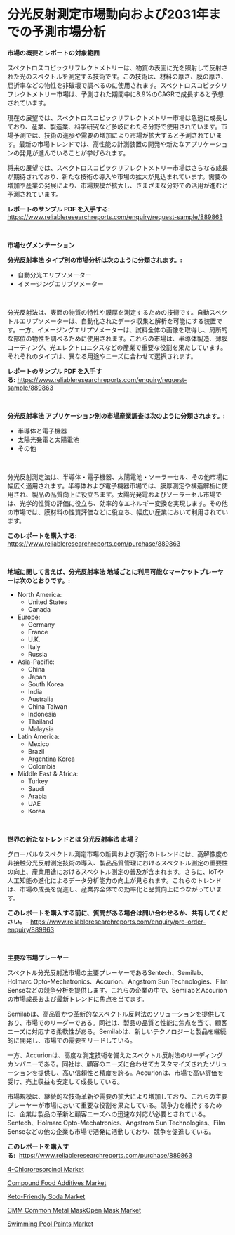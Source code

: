 <p><h1>分光反射測定市場動向および2031年までの予測市場分析</h1></p><p><strong>市場の概要とレポートの対象範囲</strong></p>
<p><p>スペクトロスコピックリフレクトメトリーは、物質の表面に光を照射して反射された光のスペクトルを測定する技術です。この技術は、材料の厚さ、膜の厚さ、屈折率などの物性を非破壊で調べるのに使用されます。スペクトロスコピックリフレクトメトリー市場は、予測された期間中に8.9%のCAGRで成長すると予想されています。</p><p>現在の展望では、スペクトロスコピックリフレクトメトリー市場は急速に成長しており、産業、製造業、科学研究など多岐にわたる分野で使用されています。市場予測では、技術の進歩や需要の増加により市場が拡大すると予測されています。最新の市場トレンドでは、高性能の計測装置の開発や新たなアプリケーションの発見が進んでいることが挙げられます。</p><p>将来の展望では、スペクトロスコピックリフレクトメトリー市場はさらなる成長が期待されており、新たな技術の導入や市場の拡大が見込まれています。需要の増加や産業の発展により、市場規模が拡大し、さまざまな分野での活用が進むと予測されています。</p></p>
<p><strong>レポートのサンプル PDF を入手する:</strong> <a href="https://www.reliableresearchreports.com/enquiry/request-sample/889863">https://www.reliableresearchreports.com/enquiry/request-sample/889863</a></p>
<p>&nbsp;</p>
<p><strong>市場セグメンテーション</strong></p>
<p><strong>分光反射率法 タイプ別の市場分析は次のように分類されます。:</strong></p>
<p><ul><li>自動分光エリプソメーター</li><li>イメージングエリプソメーター</li></ul></p>
<p>&nbsp;</p>
<p><p>分光反射法は、表面の物質の特性や膜厚を測定するための技術です。自動スペクトルエリプソメーターは、自動化されたデータ収集と解析を可能にする装置です。一方、イメージングエリプソメーターは、試料全体の画像を取得し、局所的な部位の物性を調べるために使用されます。これらの市場は、半導体製造、薄膜コーティング、光エレクトロニクスなどの産業で重要な役割を果たしています。それぞれのタイプは、異なる用途やニーズに合わせて選択されます。</p></p>
<p><strong>レポートのサンプル PDF を入手する:</strong>&nbsp;<a href="https://www.reliableresearchreports.com/enquiry/request-sample/889863">https://www.reliableresearchreports.com/enquiry/request-sample/889863</a></p>
<p>&nbsp;</p>
<p><strong> 分光反射率法 アプリケーション別の市場産業調査は次のように分類されます。:</strong></p>
<p><ul><li>半導体と電子機器</li><li>太陽光発電と太陽電池</li><li>その他</li></ul></p>
<p>&nbsp;</p>
<p><p>分光反射測定法は、半導体・電子機器、太陽電池・ソーラーセル、その他市場に幅広く適用されます。半導体および電子機器市場では、膜厚測定や構造解析に使用され、製品の品質向上に役立ちます。太陽光発電およびソーラーセル市場では、光学的性質の評価に役立ち、効率的なエネルギー変換を実現します。その他の市場では、膜材料の性質評価などに役立ち、幅広い産業において利用されています。</p></p>
<p><strong>このレポートを購入する:</strong>&nbsp; <a href="https://www.reliableresearchreports.com/purchase/889863">https://www.reliableresearchreports.com/purchase/889863</a></p>
<p>&nbsp;</p>
<p><strong>地域に関して言えば、分光反射率法 地域ごとに利用可能なマーケットプレーヤーは次のとおりです。:</strong></p>
<p><ul>
    <li>
        North America:
        <ul>
            <li>United States</li>
            <li>Canada</li>
        </ul>
    </li>
    <li>
        Europe:
        <ul>
            <li>Germany</li>
            <li>France</li>
            <li>U.K.</li>
            <li>Italy</li>
            <li>Russia</li>
        </ul>
    </li>
    <li>
        Asia-Pacific:
        <ul>
            <li>China</li>
            <li>Japan</li>
            <li>South Korea</li>
            <li>India</li>
            <li>Australia</li>
            <li>China Taiwan</li>
            <li>Indonesia</li>
            <li>Thailand</li>
            <li>Malaysia</li>
        </ul>
    </li>
    <li>
        Latin America:
        <ul>
            <li>Mexico</li>
            <li>Brazil</li>
            <li>Argentina Korea</li>
            <li>Colombia</li>
        </ul>
    </li>
    <li>
        Middle East & Africa:
        <ul>
            <li>Turkey</li>
            <li>Saudi</li>
            <li>Arabia</li>
            <li>UAE</li>
            <li>Korea</li>
        </ul>
    </li>
    </ul></p>
<p>&nbsp;</p>
<p><strong>世界の新たなトレンドとは 分光反射率法 市場？</strong></p>
<p><p>グローバルなスペクトル測定市場の新興および現行のトレンドには、高解像度の非接触分光反射測定技術の導入、製品品質管理におけるスペクトル測定の重要性の向上、産業用途におけるスペクトル測定の普及が含まれます。さらに、IoTや人工知能の進化によるデータ分析能力の向上が見られます。これらのトレンドは、市場の成長を促進し、産業界全体での効率化と品質向上につながっています。</p></p>
<p><strong>このレポートを購入する前に、質問がある場合は問い合わせるか、共有してください。</strong>- <a href="https://www.reliableresearchreports.com/enquiry/pre-order-enquiry/889863">https://www.reliableresearchreports.com/enquiry/pre-order-enquiry/889863</a></p>
<p>&nbsp;</p>
<p><strong>主要な市場プレーヤー</strong></p>
<p><p>スペクトル分光反射法市場の主要プレーヤーであるSentech、Semilab、Holmarc Opto-Mechatronics、Accurion、Angstrom Sun Technologies、Film Senseなどの競争分析を提供します。これらの企業の中で、SemilabとAccurionの市場成長および最新トレンドに焦点を当てます。</p><p>Semilabは、高品質かつ革新的なスペクトル反射法のソリューションを提供しており、市場でのリーダーである。同社は、製品の品質と性能に焦点を当て、顧客ニーズに対応する柔軟性がある。Semilabは、新しいテクノロジーと製品を継続的に開発し、市場での需要をリードしている。</p><p>一方、Accurionは、高度な測定技術を備えたスペクトル反射法のリーディングカンパニーである。同社は、顧客のニーズに合わせてカスタマイズされたソリューションを提供し、高い信頼性と精度を誇る。Accurionは、市場で高い評価を受け、売上収益も安定して成長している。</p><p>市場規模は、継続的な技術革新や需要の拡大により増加しており、これらの主要プレーヤーが市場において重要な役割を果たしている。競争力を維持するために、企業は製品の革新と顧客ニーズへの迅速な対応が必要とされている。Sentech、Holmarc Opto-Mechatronics、Angstrom Sun Technologies、Film Senseなどの他の企業も市場で活発に活動しており、競争を促進している。</p></p>
<p><strong>このレポートを購入する:</strong>&nbsp;&nbsp;<a href="https://www.reliableresearchreports.com/purchase/889863">https://www.reliableresearchreports.com/purchase/889863</a></p>
<p><p><a href="https://github.com/lylyparadise/Market-Research-Report-List-2/blob/main/4-chlororesorcinol-market.md">4-Chlororesorcinol Market</a></p><p><a href="https://issuu.com/reportprime-2/docs/compound-food-additives-market-size-2030.pptx">Compound Food Additives Market</a></p><p><a href="https://view.publitas.com/reportprime-1/keto-friendly-soda-market-centers-on-aspects-such-as-market-growth-market-share-market-opportunity-and-projected-forecasts-spanning-from-2024-to-2031/">Keto-Friendly Soda Market</a></p><p><a href="https://zircon-bluebell-299.notion.site/CMM-Common-Metal-MaskOpen-Mask-Market-Research-Report-Forecasted-for-Period-from-2024-2031-by-Mar-4173c833f0b94a86bbda057e4c089d22">CMM Common Metal MaskOpen Mask Market</a></p><p><a href="https://issuu.com/reportprime-2/docs/swimming-pool-paints-market-size-2030.pptx">Swimming Pool Paints Market</a></p></p>